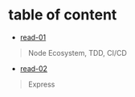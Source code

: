 # table of content

* [read-01](https://motasemalsqoor.github.io/reading-notes/401/read-1) 
> Node Ecosystem, TDD, CI/CD

* [read-02](https://motasemalsqoor.github.io/reading-notes/401/read-2) 
> Express
